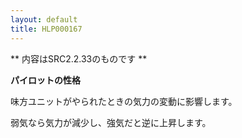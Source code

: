 ```yaml
---
layout: default
title: HLP000167
---
```

** 内容はSRC2.2.33のものです **

**パイロットの性格**

味方ユニットがやられたときの気力の変動に影響します。

弱気なら気力が減少し、強気だと逆に上昇します。
